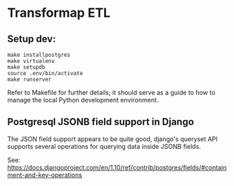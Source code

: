 # Transformap ETL

## Setup dev:

    make installpostgres
    make virtualenv
    make setupdb
    source .env/bin/activate
    make runserver

Refer to Makefile for further details; it should serve as a guide to how to
manage the local Python development environment.

## Postgresql JSONB field support in Django

The JSON field support appears to be quite good, django's queryset API supports
several operations for querying data inside JSONB fields.

See: https://docs.djangoproject.com/en/1.10/ref/contrib/postgres/fields/#containment-and-key-operations
